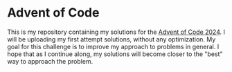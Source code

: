 # Advent of Code

This is my repository containing my solutions for the [Advent of Code 2024](https://adventofcode.com/2024). I will be uploading my first attempt solutions, without any optimization. My goal for this challenge is to improve my approach to problems in general. I hope that as I continue along, my solutions will become closer to the "best" way to approach the problem.
